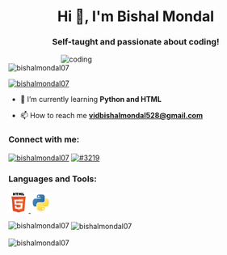 <h1 align="center">Hi 👋, I'm Bishal Mondal</h1>
<h3 align="center">Self-taught and passionate about coding!</h3>
<img align="right"alt="coding"width="400"src="https://camo.githubusercontent.com/cae12fddd9d6982901d82580bdf321d81fb299141098ca1c2d4891870827bf17/68747470733a2f2f6d69726f2e6d656469756d2e636f6d2f6d61782f313336302f302a37513379765349765f7430696f4a2d5a2e676966"

<p align="left"> <img src="https://komarev.com/ghpvc/?username=bishalmondal07&label=Profile%20views&color=0e75b6&style=flat" alt="bishalmondal07" /> </p>

<p align="left"> <a href="https://github.com/ryo-ma/github-profile-trophy"><img src="https://github-profile-trophy.vercel.app/?username=bishalmondal07" alt="bishalmondal07" /></a> </p>

- 🌱 I’m currently learning **Python and HTML**

- 📫 How to reach me **vidbishalmondal528@gmail.com**

<h3 align="left">Connect with me:</h3>
<p align="left">
<a href="https://stackoverflow.com/users/bishalmondal07" target="blank"><img align="center" src="https://raw.githubusercontent.com/rahuldkjain/github-profile-readme-generator/master/src/images/icons/Social/stack-overflow.svg" alt="bishalmondal07" height="30" width="40" /></a>
<a href="https://discord.gg/#3219" target="blank"><img align="center" src="https://raw.githubusercontent.com/rahuldkjain/github-profile-readme-generator/master/src/images/icons/Social/discord.svg" alt="#3219" height="30" width="40" /></a>
</p>

<h3 align="left">Languages and Tools:</h3>
<p align="left"> <a href="https://www.w3.org/html/" target="_blank" rel="noreferrer"> <img src="https://raw.githubusercontent.com/devicons/devicon/master/icons/html5/html5-original-wordmark.svg" alt="html5" width="40" height="40"/> </a> <a href="https://www.python.org" target="_blank" rel="noreferrer"> <img src="https://raw.githubusercontent.com/devicons/devicon/master/icons/python/python-original.svg" alt="python" width="40" height="40"/> </a> </p>

<p><img align="left" src="https://github-readme-stats.vercel.app/api/top-langs?username=bishalmondal07&show_icons=true&locale=en&layout=compact" alt="bishalmondal07" /></p>

<p>&nbsp;<img align="center" src="https://github-readme-stats.vercel.app/api?username=bishalmondal07&show_icons=true&locale=en" alt="bishalmondal07" /></p>

<p><img align="center" src="https://github-readme-streak-stats.herokuapp.com/?user=bishalmondal07&" alt="bishalmondal07" /></p>

